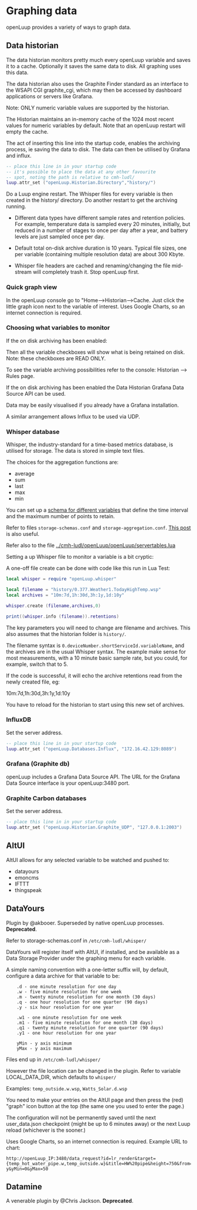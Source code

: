 # Graphing data
openLuup provides a variety of ways to graph data.

## Data historian
The data historian monitors pretty much every openLuup variable and saves it to a cache. Optionally it saves the same data to disk. All graphing uses this data.

The data historian also uses the Graphite Finder standard as an interface to the WSAPI CGI graphite_cgi, which may then be accessed by dashboard applications or servers like Grafana.

Note: ONLY numeric variable values are supported by the historian.

The Historian maintains an in-memory cache of the 1024 most recent values for numeric variables by default. Note that an openLuup restart will empty the cache.

The act of inserting this line into the startup code, enables the archiving process, ie saving the data to disk. The data can then be utilised by Grafana and influx.

```lua
-- place this line in in your startup code
-- it's possible to place the data at any other favourite
-- spot, noting the path is relative to cmh-ludl/
luup.attr_set ("openLuup.Historian.Directory","history/")
```

Do a Luup engine restart. The Whisper files for every variable is then created in the history/ directory. Do another restart to get the archiving running.

- Different data types have different sample rates and retention policies. For example, temperature data is sampled every 20 minutes, initially, but reduced in a number of stages to once per day after a year, and battery levels are just sampled once per day.
- Default total on-disk archive duration is 10 years. Typical file sizes, one per variable (containing multiple resolution data) are about 300 Kbyte.

- Whisper file headers are cached and renaming/changing the file mid-stream will completely trash it. Stop openLuup first.

### Quick graph view
In the openLuup console go to "Home-->Historian-->Cache. Just click the little graph icon next to the variable of interest. Uses Google Charts, so an internet connection is required.

### Choosing what variables to monitor
If the on disk archiving has been enabled:

Then all the variable checkboxes will show what is being retained on disk. Note: these checkboxes are READ ONLY.

To see the variable archiving possibilities refer to the console:  Historian --> Rules page.

If the on disk archiving has been enabled the Data Historian Grafana Data Source API can be used.

Data may be easily visualised if you already have a Grafana installation.

A similar arrangement allows Influx to be used via UDP.

### Whisper database
Whisper, the industry-standard for a time-based metrics database, is utilised for storage. The data is stored in simple text files.

The choices for the aggregation functions are:
- average
- sum
- last
- max
- min

You can set up a [schema for different variables](https://graphite.readthedocs.io/en/latest/config-carbon.html#storage-schemas-conf) that define the time interval and the maximum number of points to retain.

Refer to files `storage-schemas.conf` and `storage-aggregation.conf`. [This post](https://community.ezlo.com/t/openluup-data-historian/199464/120) is also useful.

Refer also to the file [../cmh-ludl/openLuup/openLuup/servertables.lua](https://github.com/akbooer/openLuup/blob/f5db7abc964595ba4db6f5f373918cae6ec312b8/openLuup/servertables.lua#L229)

Setting a up Whisper file to monitor a variable is a bit cryptic:

A one-off file create can be done with code like this run in Lua Test:

```lua
local whisper = require "openLuup.whisper"

local filename = "history/0.377.Weather1.TodayHighTemp.wsp"
local archives = "10m:7d,1h:30d,3h:1y,1d:10y"

whisper.create (filename,archives,0)

print((whisper.info (filename)).retentions)
```

The key parameters you will need to change are filename and archives. This also assumes that the historian folder is `history/`.

The filename syntax is `0.deviceNumber.shortServiceId.variableName`, and the archives are in the usual Whisper syntax. The example make sense for most measurements, with a 10 minute basic sample rate, but you could, for example, switch that to 5.

If the code is successful, it will echo the archive retentions read from the newly created file, eg:

10m:7d,1h:30d,3h:1y,1d:10y

You have to reload for the historian to start using this new set of archives.


### InfluxDB
Set the server address.

```lua
-- place this line in in your startup code
luup.attr_set ("openLuup.Databases.Influx", "172.16.42.129:8089")
```

### Grafana (Graphite db)
openLuup includes a Grafana Data Source API. The URL for the Grafana Data Source interface is your openLuup:3480 port.

### Graphite Carbon databases
Set the server address.

```lua
-- place this line in in your startup code
luup.attr_set ("openLuup.Historian.Graphite_UDP", "127.0.0.1:2003")
```

## AltUI
AltUI allows for any selected variable to be watched and pushed to:

- datayours
- emoncms
- IFTTT
- thingspeak

## DataYours
Plugin by @akbooer. Superseded by native openLuup processes. **Deprecated**.

Refer to storage-schemas.conf in `/etc/cmh-ludl/whisper/`

DataYours will register itself with AltUI, if installed, and be available as a Data Storage Provider under the graphing menu for each variable.

A simple naming convention with a one-letter suffix will, by default, configure a data archive for that variable to be:

```text
    .d - one minute resolution for one day
    .w - five minute resolution for one week
    .m - twenty minute resolution for one month (30 days)
    .q - one hour resolution for one quarter (90 days)
    .y - six hour resolution for one year

    .w1 - one minute resolution for one week
    .m1 - five minute resolution for one month (30 days)
    .q1 - twenty minute resolution for one quarter (90 days)
    .y1 - one hour resolution for one year

    yMin - y axis minimum
    yMax - y axis maximum
```

Files end up in `/etc/cmh-ludl/whisper/`

However the file location can be changed in the plugin. Refer to variable LOCAL_DATA_DIR, which defaults to `whisper/`

Examples: `temp_outside.w.wsp`, `Watts_Solar.d.wsp`

You need to make your entries on the AltUI page and then press the (red) "graph" icon button at the top (the same one you used to enter the page.)

The configuration will not be permanently saved until the next user_data.json checkpoint (might be up to 6 minutes away) or the next Luup reload (whichever is the sooner.)

Uses Google Charts, so an internet connection is required. Example URL to chart:

```http
http://openLuup_IP:3480/data_request?id=lr_render&target={temp_hot_water_pipe.w,temp_outside.w}&title=HW%20pipe&height=750&from=-y&yMin=0&yMax=50
```

## Datamine
A venerable plugin by @Chris Jackson. **Deprecated**.
